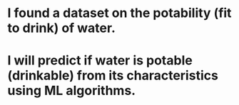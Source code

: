 # I found a dataset on the potability (fit to drink) of water.   
# I will predict if water is potable (drinkable) from its characteristics using ML algorithms. 

